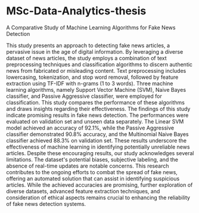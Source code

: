 # MSc-Data-Analytics-thesis
A Comparative Study of Machine Learning Algorithms for Fake News Detection

This study presents an approach to detecting fake news articles, a pervasive issue in the age of digital information. By leveraging a diverse dataset of news articles, the study employs a combination of text preprocessing techniques and classification algorithms to discern authentic news from fabricated or misleading content. Text preprocessing includes lowercasing, tokenization, and stop word removal, followed by feature extraction using TF-IDF with n-grams (1 to 3 words). Three machine learning algorithms, namely Support Vector Machine (SVM), Naive Bayes classifier, and Passive Aggressive classifier, were employed for classification. This study compares the performance of these algorithms and draws insights regarding their effectiveness. The findings of this study indicate promising results in fake news detection. The performances were evaluated on validation set and unseen data separately. The Linear SVM model achieved an accuracy of 92.1\%, while the Passive Aggressive classifier demonstrated 90.8\% accuracy, and the Multinomial Naive Bayes classifier achieved 88.3\% on validation set. These results underscore the effectiveness of machine learning in identifying potentially unreliable news articles. Despite these encouraging results, our study acknowledges several limitations. The dataset's potential biases, subjective labeling, and the absence of real-time updates are notable concerns. This research contributes to the ongoing efforts to combat the spread of fake news, offering an automated solution that can assist in identifying suspicious articles. While the achieved accuracies are promising, further exploration of diverse datasets, advanced feature extraction techniques, and consideration of ethical aspects remains crucial to enhancing the reliability of fake news detection systems.
